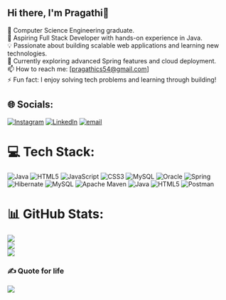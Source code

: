 ## Hi there, I'm Pragathi👋

🧠 Computer Science Engineering graduate.<br/>
🚀 Aspiring Full Stack Developer with hands-on experience in Java.<br/>
💡 Passionate about building scalable web applications and learning new technologies.<br/>
🌱 Currently exploring advanced Spring features and cloud deployment.<br/>
📫 How to reach me: [pragathics54@gmail.com]<br/>
⚡ Fun fact: I enjoy solving tech problems and learning through building!

## 🌐 Socials:
[![Instagram](https://img.shields.io/badge/Instagram-%23E4405F.svg?logo=Instagram&logoColor=white)](https://instagram.com/pragathi_prajwal_) [![LinkedIn](https://img.shields.io/badge/LinkedIn-%230077B5.svg?logo=linkedin&logoColor=white)](https://linkedin.com/in/Pragathi) [![email](https://img.shields.io/badge/Email-D14836?logo=gmail&logoColor=white)](mailto:pragathics54@gmail.com) 

# 💻 Tech Stack:
![Java](https://img.shields.io/badge/java-%23ED8B00.svg?style=for-the-badge&logo=openjdk&logoColor=white) ![HTML5](https://img.shields.io/badge/html5-%23E34F26.svg?style=for-the-badge&logo=html5&logoColor=white) ![JavaScript](https://img.shields.io/badge/javascript-%23323330.svg?style=for-the-badge&logo=javascript&logoColor=%23F7DF1E) ![CSS3](https://img.shields.io/badge/css3-%231572B6.svg?style=for-the-badge&logo=css3&logoColor=white) ![MySQL](https://img.shields.io/badge/mysql-4479A1.svg?style=for-the-badge&logo=mysql&logoColor=white) ![Oracle](https://img.shields.io/badge/Oracle-F80000?style=for-the-badge&logo=oracle&logoColor=white) ![Spring](https://img.shields.io/badge/spring-%236DB33F.svg?style=for-the-badge&logo=spring&logoColor=white) ![Hibernate](https://img.shields.io/badge/Hibernate-59666C?style=for-the-badge&logo=Hibernate&logoColor=white) ![MySQL](https://img.shields.io/badge/mysql-4479A1.svg?style=for-the-badge&logo=mysql&logoColor=white) ![Apache Maven](https://img.shields.io/badge/Apache%20Maven-C71A36?style=for-the-badge&logo=Apache%20Maven&logoColor=white) ![Java](https://img.shields.io/badge/java-%23ED8B00.svg?style=for-the-badge&logo=openjdk&logoColor=white) ![HTML5](https://img.shields.io/badge/html5-%23E34F26.svg?style=for-the-badge&logo=html5&logoColor=white) ![Postman](https://img.shields.io/badge/Postman-FF6C37?style=for-the-badge&logo=postman&logoColor=white)
# 📊 GitHub Stats:
![](https://github-readme-stats.vercel.app/api?username=Pragath04&theme=merko&hide_border=false&include_all_commits=false&count_private=false)<br/>
![](https://nirzak-streak-stats.vercel.app/?user=Pragath04&theme=merko&hide_border=false)<br/>
![](https://github-readme-stats.vercel.app/api/top-langs/?username=Pragath04&theme=merko&hide_border=false&include_all_commits=false&count_private=false&layout=compact)

### ✍️ Quote for life
![](https://quotes-github-readme.vercel.app/api?type=horizontal&theme=radical)

<!-- Proudly created with GPRM ( https://gprm.itsvg.in ) -->
